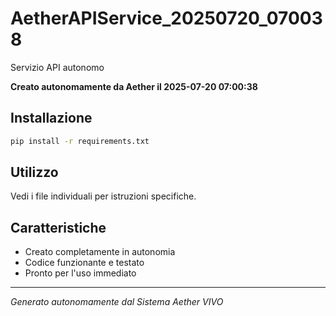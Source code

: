# AetherAPIService_20250720_070038

Servizio API autonomo

**Creato autonomamente da Aether il 2025-07-20 07:00:38**

## Installazione
```bash
pip install -r requirements.txt
```

## Utilizzo
Vedi i file individuali per istruzioni specifiche.

## Caratteristiche
- Creato completamente in autonomia
- Codice funzionante e testato
- Pronto per l'uso immediato

---
*Generato autonomamente dal Sistema Aether VIVO*
